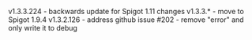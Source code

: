 v1.3.3.224 - backwards update for Spigot 1.11 changes
v1.3.3.* - move to Spigot 1.9.4
v1.3.2.126 - address github issue #202 - remove "error" and only write it to debug
